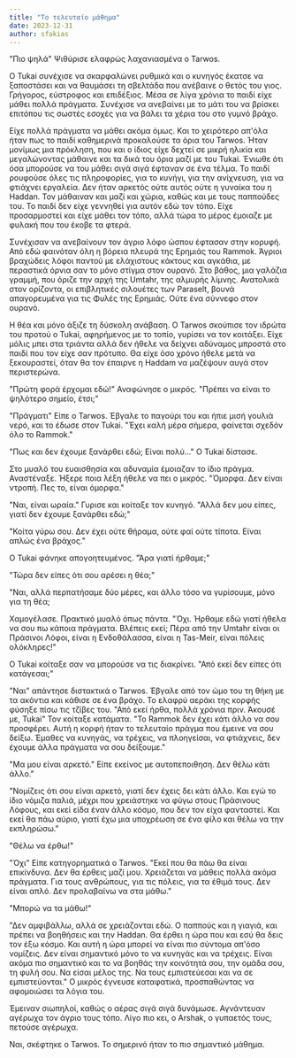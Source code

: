 ```yaml
---
title: "Το τελευταίο μάθημα"
date: 2023-12-31
author: sfakias
---
```


"Πιο ψηλά" Ψιθύρισε ελαφρώς λαχανιασμένα ο Tarwos.

Ο Tukai συνέχισε να σκαρφαλώνει ρυθμικά και ο κυνηγός έκατσε να ξαποστάσει και να θαυμάσει τη σβελτάδα που ανέβαινε ο θετός του γιος. Γρήγορος, εύστροφος και επιδέξιος. Μέσα σε λίγα χρόνια το παιδί είχε μάθει πολλά πράγματα. Συνέχισε να ανεβαίνει με το μάτι του να βρίσκει επιτόπου τις σωστές εσοχές για να βάλει τα χέρια του στο γυμνό βράχο.

Είχε πολλά πράγματα να μάθει ακόμα όμως. Και το χειρότερο απ'όλα ήταν πως το παιδί καθημερινά προκαλούσε τα όρια του Tarwos. Ήταν μονίμως μια πρόκληση, που και ο ίδιος είχε δεχτεί σε μικρή ηλικία και μεγαλώνοντας μάθαινε και τα δικά του όρια μαζί με του Tukai. Ένιωθε ότι όσα μπορούσε να του μάθει σιγά σιγά έφταναν σε ένα τέλμα. Το παιδί ρουφούσε όλες τις πληροφορίες, για το κυνήγι, για την ανίχνευση, για να φτιάχνει εργαλεία. Δεν ήταν αρκετός ούτε αυτός ούτε η γυναίκα του η  Haddan. Τον μάθαιναν και μαζί και χώρια, καθώς και με τους παππούδες του. Το παιδί δεν είχε γεννηθεί για αυτόν εδώ τον τόπο. Είχε προσαρμοστεί και είχε μάθει τον τόπο, αλλά τώρα το μέρος έμοιαζε με φυλακή που του έκοβε τα φτερά.  

Συνέχισαν να ανεβαίνουν τον άγριο λόφο ώσπου έφτασαν στην κορυφή. Από εδώ φαινόταν όλη η βόρεια πλευρά της Ερημιάς του Rammok. Άγριοι βραχώδεις λόφοι παντού με ελάχιστους κάκτους και αγκάθια, με περαστικά όρνια σαν το μόνο στίγμα στον ουρανό. Στο βάθος, μια γαλάζια γραμμή, που όριζε την αρχή της Umtahr, της αλμυρής λίμνης. Ανατολικά στον ορίζοντα, οι επιβλητικές σιλουέτες των Paraselt, βουνά απαγορευμένα για τις Φυλές της Ερημιάς. Ούτε ένα σύννεφο στον ουρανό.

Η θέα και μόνο άξιζε τη δύσκολη ανάβαση. O Tarwos σκούπισε τον ιδρώτα του προτού ο Tukai, αφηρήμενος με το τοπίο, γυρίσει να τον κοιτάξει. Είχε μόλις μπει στα τριάντα αλλά δεν ήθελε να δείχνει αδύναμος μπροστά στο παιδί που τον είχε σαν πρότυπο. Θα είχε όσο χρόνο ήθελε μετά να ξεκουραστεί, όταν θα τον έπαιρνε η Haddam να μαζέψουν αυγά στον περιστερώνα.  

"Πρώτη φορά έρχομαι εδώ!" Αναφώνησε ο μικρός. "Πρέπει να είναι το ψηλότερο σημείο, έτσι;"  

"Πράγματι" Είπε ο Tarwos. Έβγαλε το παγούρι του και ήπιε μισή γουλιά νερό, και το έδωσε στον Tukai. "Έχει καλή μέρα σήμερα, φαίνεται σχεδόν όλο το Rammok."  

"Πως και δεν έχουμε ξανάρθει εδώ; Είναι πολύ..." Ο Tukai δίστασε.  

Στο μυαλό του ευαισθησία και αδυναμία έμοιαζαν το ίδιο πράγμα. Αναστέναξε. Ήξερε ποια λέξη ήθελε να πει ο μικρός. "Όμορφα. Δεν είναι ντροπή. Πες το, είναι όμορφα."

"Ναι, είναι ωραία." Γυρισε και κοίταξε τον κυνηγό. "Αλλά δεν μου είπες, γιατί δεν έχουμε ξανάρθει εδώ;"  

"Κοίτα γύρω σου. Δεν έχει ούτε θήραμα, ούτε φαί ούτε τίποτα. Είναι απλώς ένα βράχος."

O Tukai φάνηκε απογοητευμένος. "Άρα γιατί ήρθαμε;"  

"Τώρα δεν είπες ότι σου αρέσει η θέα;"  

"Ναι, αλλά περπατήσαμε δύο μέρες, και άλλο τόσο να γυρίσουμε, μόνο για τη θέα;  

Χαμογέλασε. Πρακτικό μυαλό όπως πάντα. "Όχι. Ήρθαμε εδώ γιατί ήθελα να σου πω κάποια πράγματα. Βλέπεις εκεί; Πέρα από την Umtahr είναι οι Πράσινοι Λόφοι, είναι η Ενδοθάλασσα, είναι η Tas-Meir, είναι πόλεις ολόκληρες!"  

Ο Tukai κοίταξε σαν να μπορούσε να τις διακρίνει. "Από εκεί δεν είπες ότι κατάγεσαι;"  

"Ναι" απάντησε διστακτικά ο Tarwos. Έβγαλε από τον ώμο του τη θήκη με τα ακόντια και κάθισε σε ένα βράχο. Το ελαφρύ αεράκι της κορφής φύσηξε πίσω τις τζίβες του. "Από εκεί ήρθα, πολλά χρόνια πριν. Άκουσέ με, Tukai" Τον κοίταξε κατάματα. "Το Rammok δεν έχει κάτι άλλο να σου προσφέρει. Αυτή η κορφή ήταν το τελευταίο πράγμα που έμεινε να σου δείξω. Έμαθες να κυνηγάς, να τρέχεις, να πλοηγείσαι, να φτιάχνεις, δεν έχουμε άλλα πράγματα να σου δείξουμε."  

"Μα μου είναι αρκετό." Είπε εκείνος με αυτοπεποιθηση. Δεν θέλω κάτι άλλο."  

"Νομίζεις ότι σου είναι αρκετό, γιατί δεν έχεις δει κάτι άλλο. Και εγώ το ίδιο νόμιζα παλιά, μέχρι που χρειάστηκε να φύγω στους Πράσινους Λόφους, και εκεί είδα έναν άλλο κόσμο, που δεν τον είχα φανταστεί. Και εκεί θα πάω αύριο, γιατί έχω μια υποχρέωση σε ένα φίλο και θέλω να την εκπληρώσω."

"Θέλω να έρθω!"  

"Όχι" Είπε κατηγορηματικά ο Tarwos. "Εκεί που θα πάω θα είναι επικίνδυνα. Δεν θα έρθεις μαζί μου. Χρειάζεται να μάθεις πολλά ακόμα πράγματα. Για τους ανθρώπους, για τις πόλεις, για τα έθιμά τους. Δεν είναι απλό. Δεν προλαβαίνω να στα μάθω."  

"Μπορώ να τα μάθω!"  

"Δεν αμφιβάλλω, αλλά σε χρειάζονται εδώ. Ο παππούς και η γιαγιά, και πρέπει να βοηθήσεις και την Haddan. Θα έρθει η ώρα που και εσύ θα δεις τον έξω κόσμο. Και αυτή η ώρα μπορεί να είναι πιο σύντομα απ'όσο νομίζεις. Δεν είναι σημαντικό μόνο το να κυνηγάς και να τρέχεις. Είναι ακόμα πιο σημαντικό και το να βοηθάς την κοινότητά σου, την ομάδα σου, τη φυλή σου. Να είσαι μέλος της. Να τους εμπιστεύεσαι και να σε εμπιστεύονται." Ο μικρός έγνευσε καταφατικά, προσπαθώντας να αφομοιώσει τα λόγια του.

Έμειναν σιωπηλοί, καθώς ο αέρας σιγά σιγά δυνάμωσε. Αγνάντευαν αγέρωχα τον άγριο τους τόπο. Λίγο πιο κει, ο Arshak, ο γυπαετός τους, πετούσε αγέρωχα.  

Ναι, σκέφτηκε ο Tarwos. Το σημερινό ήταν το πιο σημαντικό μάθημα.  

